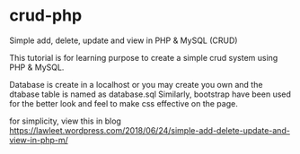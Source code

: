 # crud-php
Simple add, delete, update and view in PHP &amp; MySQL (CRUD)

This tutorial is for learning purpose to create a simple crud system using PHP & MySQL.

Database is create in a localhost or you may create you own and the dtabase table is named as database.sql
Similarly, bootstrap have been used for the better look and feel to make css effective on the page.

for simplicity, view this in blog https://lawleet.wordpress.com/2018/06/24/simple-add-delete-update-and-view-in-php-m/
